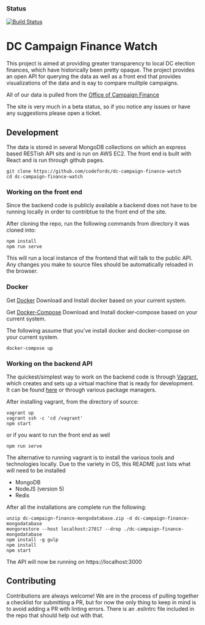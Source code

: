 
### Status
[![Build Status](https://travis-ci.org/codefordc/dc-campaign-finance-watch.png)](https://travis-ci.org/codefordc/dc-campaign-finance-watch/)
# DC Campaign Finance Watch

This project is aimed at providing greater transparency to local DC election finances, which have historically been pretty opaque.  The project provides an open API for querying the data as well as a front end that provides visualizations of the data and is eay to compare mulitple campaigns.

All of our data is pulled from the [Office of Campaign Finance](http://ocf.dc.gov/)

The site is very much in a beta status, so if you notice any issues or have any suggestions please open a ticket.

## Development
The data is stored in several MongoDB collections on which an express based RESTish API sits and is run on AWS EC2.  The front end is built with React and is run through github pages.

```
git clone https://github.com/codefordc/dc-campaign-finance-watch
cd dc-campaign-finance-watch
```

### Working on the front end
Since the backend code is publicly available a backend does not have to be running locally in order to contribtue to the front end of the site.

After cloning the repo, run the following commands from directory it was cloned into:
```
npm install
npm run serve
```
This will run a local instance of the frontend that will talk to the public API.  Any changes you make to source files should be automatically reloaded in the browser.

### Docker
Get [Docker](https://www.docker.com/products/overview)
Download and Install docker based on your current system.

Get [Docker-Compose](https://docs.docker.com/compose/install/)
Download and Install docker-compose based on your current system.

The following assume that you've install docker and docker-compose on your current system.

``` 
docker-compose up
```

### Working on the backend API
The quickest/simplest way to work on the backend code is through [Vagrant](https://www.vagrantup.com/), which creates and sets up a virtual machine that is ready for development.  It can be found [here](https://www.vagrantup.com/downloads.html) or through various package managers.

After installing vagrant, from the directory of source:
```
vagrant up
vagrant ssh -c 'cd /vagrant'
npm start
```

or if you want to run the front end as well

```
npm run serve
```

The alternative to running vagrant is to install the various tools and technologies locally. Due to the variety in OS, this README just lists what will need to be installed

* MongoDB
* NodeJS (version 5)
* Redis

After all the installations are complete run the following:

```
unzip dc-campaign-finance-mongodatabase.zip -d dc-campaign-finance-mongodatabase
mongorestore --host localhost:27017 --drop ./dc-campaign-finance-mongodatabase
npm install -g gulp
npm install
npm start
```

The API will now be running on https://localhost:3000


## Contributing
Contributions are always welcome!  We are in the process of pulling together a checklist for submitting a PR, but for now the only thing to keep in mind is to avoid adding a PR with linting errors.  There is an .eslintrc file included in the repo that should help out with that.
